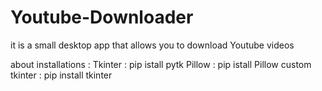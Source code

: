 # Youtube-Downloader
it is a small desktop app that allows you to download  Youtube videos 

about installations : 
Tkinter : pip istall pytk
Pillow : pip istall Pillow 
custom tkinter : pip install tkinter 
